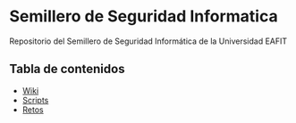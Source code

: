 # Semillero de Seguridad Informatica
Repositorio del Semillero de Seguridad Informática de la Universidad EAFIT

## Tabla de contenidos

- [Wiki](https://github.com/SemilleroSeguridadInformatica/Sem-Security/wiki)
- [Scripts](https://github.com/SemilleroSeguridadInformatica/Sem-Security/tree/master/Scripts)
- [Retos](https://github.com/SemilleroSeguridadInformatica/Sem-Security/tree/master/Retos)
